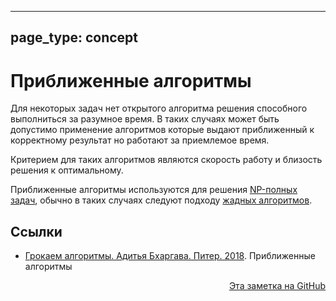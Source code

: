 

---
page_type: concept
---

# Приближенные алгоритмы

Для некоторых задач нет открытого алгоритма решения способного выполниться за разумное время. В таких случаях может быть допустимо применение алгоритмов которые выдают приближенный к корректному результат но работают за приемлемое время.

Критерием для таких алгоритмов являются скорость работу и близость решения к оптимальному.

Приближенные алгоритмы используются для решения [NP-полных задач](20221113203324.md), обычно в таких случаях следуют подходу [жадных алгоритмов](20221113183615.md).

## Ссылки

- [Грокаем алгоритмы. Адитья Бхаргава. Питер. 2018](BhargavaGrokaemAlgoritmy2018.md). Приближенные алгоритмы



<p v-pre style="text-align: right">
  <a href="https://github.com/Kverde/algorithms/blob/main/source/20221113193522.md">
  Эта заметка на GitHub
  </a>
</p>
